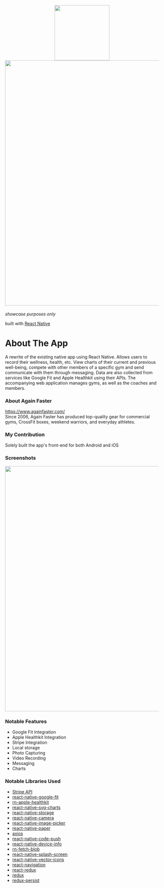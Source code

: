 <h1 align="center">
  <img src="https://user-images.githubusercontent.com/22584900/85884062-952f8e80-b814-11ea-9a22-daab896c53dc.png" width="180"/><br />
  <img src="https://user-images.githubusercontent.com/22584900/85883996-7d580a80-b814-11ea-9539-412968a85ee7.jpg" width="800" />
</h1>

<em>showcase purposes only</em>

built with [React Native](https://facebook.github.io/react-native/)

# About The App
A rewrite of the existing native app using React Native. Allows users to record their wellness, health, etc. View charts of their current and previous well-being, compete with other members of a specific gym and send communicate with them through messaging. Data are also collected from services like Google Fit and Apple Healthkit using their APIs. The accompanying web application manages gyms, as well as the coaches and members.

### About Again Faster
https://www.againfaster.com/  
Since 2006, Again Faster has produced top-quality gear for commercial gyms, CrossFit boxes, weekend warriors, and everyday athletes.

### My Contribution
Solely built the app's front-end for both Android and iOS

### Screenshots
<img src="https://user-images.githubusercontent.com/22584900/85882753-6fa18580-b812-11ea-8a9f-301c5a106b88.jpg" width="800"/>

### Notable Features
* Google Fit Integration
* Apple Healthkit Integration
* Stripe Integration
* Local storage
* Photo Capturing
* Video Recording
* Messaging
* Charts

### Notable Libraries Used
* [Stripe API](https://stripe.com/docs/api)
* [react-native-google-fit](https://github.com/StasDoskalenko/react-native-google-fit)
* [rn-apple-healthkit](https://github.com/terrillo/rn-apple-healthkit)
* [react-native-svg-charts](https://github.com/JesperLekland/react-native-svg-charts)
* [react-native-storage](https://github.com/sunnylqm/react-native-storage)
* [react-native-camera](https://github.com/react-native-community/react-native-camera)
* [react-native-image-picker](https://github.com/react-native-community/react-native-image-picker)
* [react-native-paper](https://github.com/callstack/react-native-paper)
* [axios](https://github.com/axios/axios)
* [react-native-code-push](https://github.com/microsoft/react-native-code-push)
* [react-native-device-info](https://github.com/rebeccahughes/react-native-device-info)
* [rn-fetch-blob](https://github.com/joltup/rn-fetch-blob)
* [react-native-splash-screen](https://github.com/crazycodeboy/react-native-splash-screen)
* [react-native-vector-icons](https://github.com/oblador/react-native-vector-icons)
* [react-navigation](https://reactnavigation.org/)
* [react-redux](https://github.com/reduxjs/react-redux)
* [redux](https://github.com/reduxjs/redux)
* [redux-persist](https://github.com/rt2zz/redux-persist)
